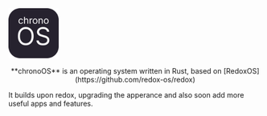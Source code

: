 <img src="logo.png" style="margin: auto; aspect-ratio: 1 / 1; height: 100px;" />

<p style="text-align: center;">
**chronoOS** is an operating system written in Rust, based on [RedoxOS](https://github.com/redox-os/redox)

It builds upon redox, upgrading the apperance and also soon add more useful apps and features.
</p>